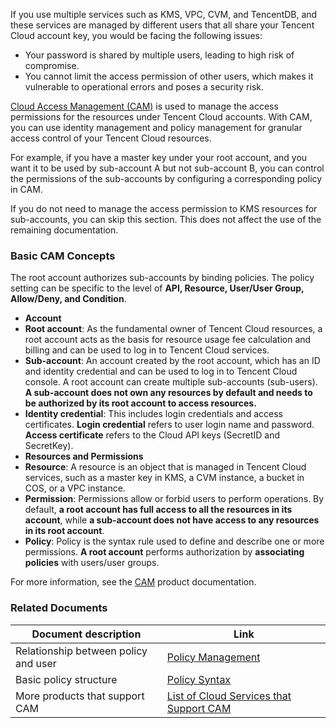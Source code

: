 
If you use multiple services such as KMS, VPC, CVM, and TencentDB, and these services are managed by different users that all share your Tencent Cloud account key, you would be facing the following issues:

- Your password is shared by multiple users, leading to high risk of compromise.
- You cannot limit the access permission of other users, which makes it vulnerable to operational errors and poses a security risk.

[Cloud Access Management (CAM)](https://intl.cloud.tencent.com/document/product/598/17848) is used to manage the access permissions for the resources under Tencent Cloud accounts. With CAM, you can use identity management and policy management for granular access control of your Tencent Cloud resources.

For example, if you have a master key under your root account, and you want it to be used by sub-account A but not sub-account B, you can control the permissions of the sub-accounts by configuring a corresponding policy in CAM.

If you do not need to manage the access permission to KMS resources for sub-accounts, you can skip this section. This does not affect the use of the remaining documentation.


### Basic CAM Concepts
The root account authorizes sub-accounts by binding policies. The policy setting can be specific to the level of **API, Resource, User/User Group, Allow/Deny, and Condition**.

- **Account**
 - **Root account**: As the fundamental owner of Tencent Cloud resources, a root account acts as the basis for resource usage fee calculation and billing and can be used to log in to Tencent Cloud services.
 - **Sub-account**: An account created by the root account, which has an ID and identity credential and can be used to log in to Tencent Cloud console. A root account can create multiple sub-accounts (sub-users). **A sub-account does not own any resources by default and needs to be authorized by its root account to access resources.**
 - **Identity credential**: This includes login credentials and access certificates. **Login credential** refers to user login name and password. **Access certificate** refers to the Cloud API keys (SecretID and SecretKey).
- **Resources and Permissions**
 - **Resource**: A resource is an object that is managed in Tencent Cloud services, such as a master key in KMS, a CVM instance, a bucket in COS, or a VPC instance.
 - **Permission**: Permissions allow or forbid users to perform operations. By default, **a root account has full access to all the resources in its account**, while **a sub-account does not have access to any resources in its root account**.
 - **Policy**: Policy is the syntax rule used to define and describe one or more permissions. **A root account** performs authorization by **associating policies** with users/user groups.

For more information, see the [CAM](https://intl.cloud.tencent.com/document/product/598/10583) product documentation.

### Related Documents
| Document description | Link |
|---------|---------|
| Relationship between policy and user | [Policy Management](https://intl.cloud.tencent.com/document/product/598/10601) |
| Basic policy structure | [Policy Syntax](https://intl.cloud.tencent.com/document/product/598/10603) |
| More products that support CAM | [List of Cloud Services that Support CAM](https://intl.cloud.tencent.com/document/product/598/10588) |

